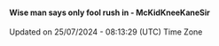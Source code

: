 #### Wise man says only fool rush in - McKidKneeKaneSir
Updated on 25/07/2024 - 08:13:29 (UTC) Time Zone

